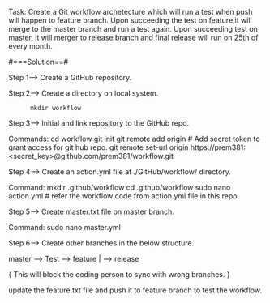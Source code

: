 Task: Create a Git workflow archetecture which will run a test when push will happen to feature branch.
Upon succeeding the test on feature it will merge to the master branch and run a test again.
Upon succeeding test on master, it will merger to release branch and final release will run on 25th of every month.

#===Solution==#

Step 1--> Create a GitHub repository.
        
Step 2--> Create a directory on local system.

          mkdir workflow
          
Step 3--> Initial and link repository to the GitHub repo.

Commands:
         cd workflow
         git init
         git remote add origin <repo url>
         # Add secret token to grant access for git hub repo.
         git remote set-url origin https://prem381:<secret_key>@github.com/prem381/workflow.git
         
Step 4--> Create an action.yml file at ./GitHub/workflow/ directory.

Command:
        mkdir .github/workflow
        cd .github/workflow
        sudo nano action.yml    # refer the workflow code from action.yml file in this repo.
        
Step 5--> Create master.txt file on master branch.

Command: 
        sudo nano master.yml
        
Step 6--> Create other branches in the below structure.

master --> Test --> feature
  |
  --> release
  
{ This will block the coding person to sync with wrong branches. }

update the feature.txt file and push it to feature branch to test the workflow.
